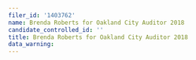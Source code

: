 ```yaml
---
filer_id: '1403762'
name: Brenda Roberts for Oakland City Auditor 2018
candidate_controlled_id: ''
title: Brenda Roberts for Oakland City Auditor 2018
data_warning: 
---
```

